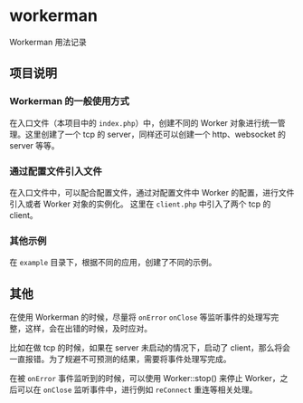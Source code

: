 # workerman
Workerman 用法记录

## 项目说明

### Workerman 的一般使用方式

在入口文件（本项目中的 `index.php`）中，创建不同的 Worker 对象进行统一管理。这里创建了一个 tcp 的 server，同样还可以创建一个 http、websocket 的 server 等等。

### 通过配置文件引入文件

在入口文件中，可以配合配置文件，通过对配置文件中 Worker 的配置，进行文件引入或者 Worker 对象的实例化。
这里在 `client.php` 中引入了两个 tcp 的 client。

### 其他示例

在 `example` 目录下，根据不同的应用，创建了不同的示例。

## 其他

在使用 Workerman 的时候，尽量将 `onError` `onClose` 等监听事件的处理写完整，这样，会在出错的时候，及时应对。

比如在做 tcp 的时候，如果在 server 未启动的情况下，启动了 client，那么将会一直报错。为了规避不可预测的结果，需要将事件处理写完成。

在被 `onError` 事件监听到的时候，可以使用 Worker::stop() 来停止 Worker，之后可以在 `onClose` 监听事件中，进行例如 `reConnect` 重连等相关处理。

